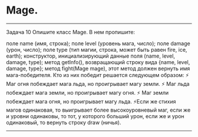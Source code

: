 # Mage.

---
Задача 10
Опишите класс Mage. В нем пропишите:

поле name (имя, строка);
поле level (уровень мага, число);
поле damage (урон, число);
поле type (тип магии, строка, может быть равен fire, ice, earth);
конструктор, инициализирующий данные поля (name, level, damage, type);
метод getInfo(), возвращающий строку вида {name, level, damage, type};
метод fight(Mage mage), этот метод должен вернуть имя мага-победителя. Кто из них победит решается следующем образом:
⚡ Маг огня побеждает мага льда, но проигрывает магу земли.
⚡ Маг льда побеждает мага земли, но проигрывает магу огня.
⚡ Маг земли побеждает мага огня, но проигрывает магу льда.
⚡Если же стихия магов одинаковая, то выигрывает более высокоуровневый маг, если же и уровни одинаковы, то тот, у которого больший урон, если же и урон одинаковый, то вернуть строку draw (ничья).

---
